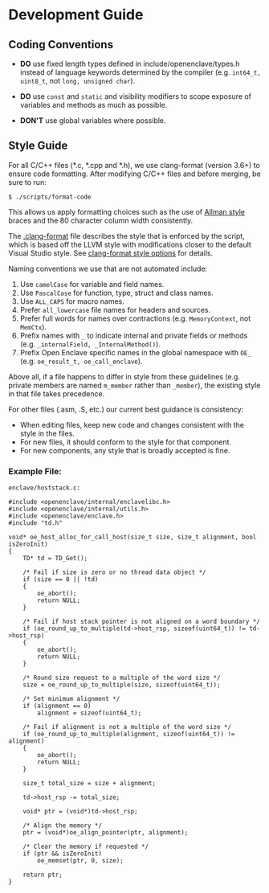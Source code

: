 Development Guide
=================

Coding Conventions
------------------

* **DO** use fixed length types defined in include/openenclave/types.h instead
  of language keywords determined by the compiler (e.g. `int64_t, uint8_t`, not
  `long, unsigned char`).

* **DO** use `const` and `static` and visibility modifiers to scope exposure of
   variables and methods as much as possible.

* **DON'T** use global variables where possible.

Style Guide
-----------

For all C/C++ files (*.c, *.cpp and *.h), we use clang-format (version 3.6+) to
ensure code formatting. After modifying C/C++ files and before merging, be sure
to run:

```
$ ./scripts/format-code
```
This allows us apply formatting choices such as the use of [Allman style](
http://en.wikipedia.org/wiki/Indent_style#Allman_style) braces and the 80
character column width consistently.

The [.clang-format](../.clang-format) file describes the style that is enforced
by the script, which is based off the LLVM style with modifications closer to
the default Visual Studio style. See [clang-format style options](
http://releases.llvm.org/3.6.0/tools/clang/docs/ClangFormatStyleOptions.html)
for details.

Naming conventions we use that are not automated include:

1. Use `camelCase` for variable and field names.
2. Use `PascalCase` for function, type, struct and class names.
3. Use `ALL_CAPS` for macro names.
4. Prefer `all_lowercase` file names for headers and sources.
5. Prefer full words for names over contractions (e.g. `MemoryContext`, not
   `MemCtx`).
6. Prefix names with `_` to indicate internal and private fields or methods
   (e.g. `_internalField, _InternalMethod()`).
7. Prefix Open Enclave specific names in the global namespace with `OE_`
   (e.g. `oe_result_t, oe_call_enclave`).

Above all, if a file happens to differ in style from these guidelines (e.g.
private members are named `m_member` rather than `_member`), the existing style
in that file takes precedence.

For other files (.asm, .S, etc.) our current best guidance is consistency:

- When editing files, keep new code and changes consistent with the style in the
  files.
- For new files, it should conform to the style for that component.
- For new components, any style that is broadly accepted is fine.

### Example File:

``enclave/hoststack.c:``
```
#include <openenclave/internal/enclavelibc.h>
#include <openenclave/internal/utils.h>
#include <openenclave/enclave.h>
#include "td.h"

void* oe_host_alloc_for_call_host(size_t size, size_t alignment, bool isZeroInit)
{
    TD* td = TD_Get();

    /* Fail if size is zero or no thread data object */
    if (size == 0 || !td)
    {
        oe_abort();
        return NULL;
    }

    /* Fail if host stack pointer is not aligned on a word boundary */
    if (oe_round_up_to_multiple(td->host_rsp, sizeof(uint64_t)) != td->host_rsp)
    {
        oe_abort();
        return NULL;
    }

    /* Round size request to a multiple of the word size */
    size = oe_round_up_to_multiple(size, sizeof(uint64_t));

    /* Set minimum alignment */
    if (alignment == 0)
        alignment = sizeof(uint64_t);

    /* Fail if alignment is not a multiple of the word size */
    if (oe_round_up_to_multiple(alignment, sizeof(uint64_t)) != alignment)
    {
        oe_abort();
        return NULL;
    }

    size_t total_size = size + alignment;

    td->host_rsp -= total_size;

    void* ptr = (void*)td->host_rsp;

    /* Align the memory */
    ptr = (void*)oe_align_pointer(ptr, alignment);

    /* Clear the memory if requested */
    if (ptr && isZeroInit)
        oe_memset(ptr, 0, size);

    return ptr;
}
```
